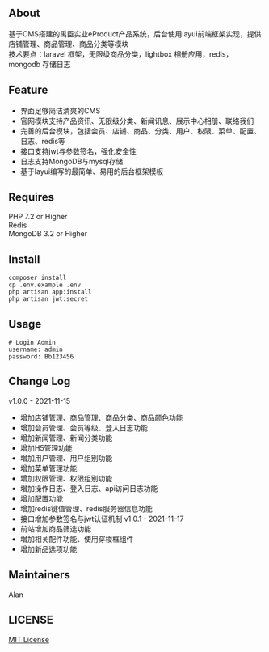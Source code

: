 ## About
基于CMS搭建的禹臣实业eProduct产品系统，后台使用layui前端框架实现，提供店铺管理、商品管理、商品分类等模块  
技术要点：laravel 框架，无限级商品分类，lightbox 相册应用，redis，mongodb 存储日志

## Feature
* 界面足够简洁清爽的CMS
* 官网模块支持产品资讯、无限级分类、新闻讯息、展示中心相册、联络我们
* 完善的后台模块，包括会员、店铺、商品、分类、用户、权限、菜单、配置、日志、redis等
* 接口支持jwt与参数签名，强化安全性
* 日志支持MongoDB与mysql存储
* 基于layui编写的最简单、易用的后台框架模板

## Requires
PHP 7.2 or Higher  
Redis  
MongoDB 3.2 or Higher

## Install
```
composer install
cp .env.example .env
php artisan app:install
php artisan jwt:secret
```

## Usage
```
# Login Admin
username: admin
password: Bb123456
```

## Change Log
v1.0.0 - 2021-11-15
* 增加店铺管理、商品管理、商品分类、商品颜色功能
* 增加会员管理、会员等级、登入日志功能
* 增加新闻管理、新闻分类功能
* 增加H5管理功能
* 增加用户管理、用户组别功能
* 增加菜单管理功能
* 增加权限管理、权限组别功能
* 增加操作日志、登入日志、api访问日志功能
* 增加配置功能
* 增加redis键值管理、redis服务器信息功能
* 接口增加参数签名与jwt认证机制
v1.0.1 - 2021-11-17
* 前站增加商品筛选功能
* 增加相关配件功能、使用穿梭框组件
* 增加新品选项功能

## Maintainers
Alan

## LICENSE
[MIT License](https://github.com/joanbabyfet/geuc/blob/master/LICENSE)
